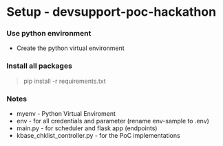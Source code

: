 # Setup - devsupport-poc-hackathon

### Use python environment
* Create the python virtual environment


### Install all packages

> pip install -r requirements.txt




### Notes

* myenv - Python Virtual Enviroment
* env - for all credentials and parameter (rename env-sample to .env)
* main.py - for scheduler and flask app (endpoints)
* kbase_chklist_controller.py - for the PoC implementations

